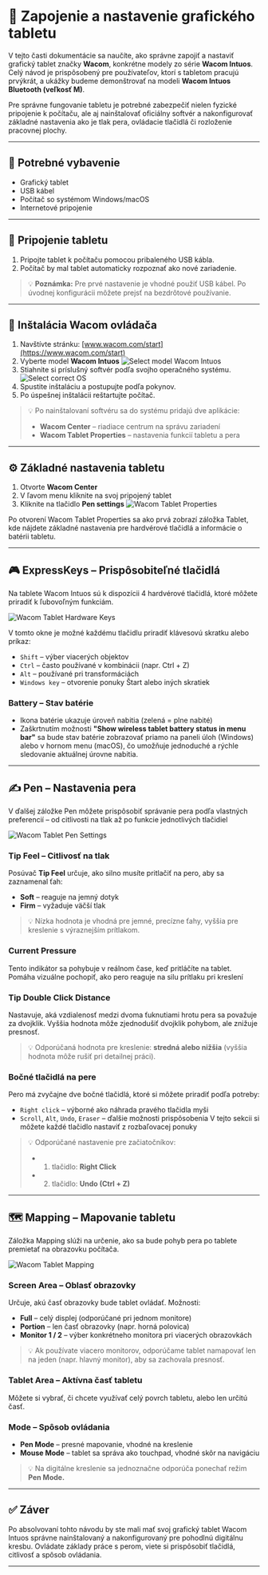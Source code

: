 # 🔌 Zapojenie a nastavenie grafického tabletu

V tejto časti dokumentácie sa naučíte, ako správne zapojiť a nastaviť grafický tablet značky **Wacom**, konkrétne modely zo série **Wacom Intuos**.  
Celý návod je prispôsobený pre používateľov, ktorí s tabletom pracujú prvýkrát, a ukážky budeme demonštrovať na modeli **Wacom Intuos Bluetooth (veľkosť M)**.

Pre správne fungovanie tabletu je potrebné zabezpečiť nielen fyzické pripojenie k počítaču, ale aj nainštalovať oficiálny softvér a nakonfigurovať základné nastavenia ako je tlak pera, ovládacie tlačidlá či rozloženie pracovnej plochy.

---

## 🧰 Potrebné vybavenie
- Grafický tablet  
- USB kábel  
- Počítač so systémom Windows/macOS  
- Internetové pripojenie

---

## 🔗 Pripojenie tabletu

1. Pripojte tablet k počítaču pomocou pribaleného USB kábla.  
2. Počítač by mal tablet automaticky rozpoznať ako nové zariadenie.

> 💡 **Poznámka:** Pre prvé nastavenie je vhodné použiť USB kábel. Po úvodnej konfigurácii môžete prejsť na bezdrôtové používanie.

---

## 💽 Inštalácia Wacom ovládača

1. Navštívte stránku: [www.wacom.com/start](https://www.wacom.com/start)  
2. Vyberte model **Wacom Intuos**
![Select model Wacom Intuos](images/01_1.PNG)
3. Stiahnite si príslušný softvér podľa svojho operačného systému.  
![Select correct OS](images/01_2.png)
4. Spustite inštaláciu a postupujte podľa pokynov.  
5. Po úspešnej inštalácii reštartujte počítač.


> 💡 Po nainštalovaní softvéru sa do systému pridajú dve aplikácie:
> - **Wacom Center** – riadiace centrum na správu zariadení  
> - **Wacom Tablet Properties** – nastavenia funkcií tabletu a pera

---

## ⚙️ Základné nastavenia tabletu

1. Otvorte **Wacom Center**  
2. V ľavom menu kliknite na svoj pripojený tablet  
3. Kliknite na tlačidlo **Pen settings**
![Wacom Tablet Properties](images/01_3.PNG)

Po otvorení Wacom Tablet Properties sa ako prvá zobrazí záložka Tablet, kde nájdete základné nastavenia pre hardvérové tlačidlá a informácie o batérii tabletu.

---

## 🎮 ExpressKeys – Prispôsobiteľné tlačidlá

Na tablete Wacom Intuos sú k dispozícii 4 hardvérové tlačidlá, ktoré môžete priradiť k ľubovoľným funkciám.

![Wacom Tablet Hardware Keys](images/01_4.png)

V tomto okne je možné každému tlačidlu priradiť klávesovú skratku alebo príkaz:

- `Shift` – výber viacerých objektov  
- `Ctrl` – často používané v kombinácii (napr. Ctrl + Z)  
- `Alt` – používané pri transformáciách  
- `Windows key` – otvorenie ponuky Štart alebo iných skratiek

### Battery – Stav batérie

- Ikona batérie ukazuje úroveň nabitia (zelená = plne nabité)  
- Zaškrtnutím možnosti **"Show wireless tablet battery status in menu bar"** sa bude stav batérie zobrazovať priamo na paneli úloh (Windows) alebo v hornom menu (macOS), čo umožňuje jednoduché a rýchle sledovanie aktuálnej úrovne nabitia.

---

## ✍️ Pen – Nastavenia pera

V ďalšej záložke Pen môžete prispôsobiť správanie pera podľa vlastných preferencií – od citlivosti na tlak až po funkcie jednotlivých tlačidiel

![Wacom Tablet Pen Settings](images/01_5.png)

### Tip Feel – Citlivosť na tlak

Posúvač **Tip Feel** určuje, ako silno musíte pritlačiť na pero, aby sa zaznamenal ťah:
- **Soft** – reaguje na jemný dotyk  
- **Firm** – vyžaduje väčší tlak

> 💡 Nízka hodnota je vhodná pre jemné, precízne ťahy, vyššia pre kreslenie s výraznejším prítlakom.

### Current Pressure

Tento indikátor sa pohybuje v reálnom čase, keď pritláčíte na tablet.
Pomáha vizuálne pochopiť, ako pero reaguje na silu prítlaku pri kreslení

### Tip Double Click Distance

Nastavuje, aká vzdialenosť medzi dvoma ťuknutiami hrotu pera sa považuje za dvojklik.
Vyššia hodnota môže zjednodušiť dvojklik pohybom, ale znižuje presnosť.

> 💡 Odporúčaná hodnota pre kreslenie: **stredná alebo nižšia** (vyššia hodnota môže rušiť pri detailnej práci).

### Bočné tlačidlá na pere

Pero má zvyčajne dve bočné tlačidlá, ktoré si môžete priradiť podľa potreby:
- `Right click` – výborné ako náhrada pravého tlačidla myši
- `Scroll`, `Alt`, `Undo`, `Eraser` – ďalšie možnosti prispôsobenia
V tejto sekcii si môžete každé tlačidlo nastaviť z rozbaľovacej ponuky


> 💡 Odporúčané nastavenie pre začiatočníkov:  
> - 1. tlačidlo: **Right Click**  
> - 2. tlačidlo: **Undo (Ctrl + Z)**

---

## 🗺️ Mapping – Mapovanie tabletu

Záložka Mapping slúži na určenie, ako sa bude pohyb pera po tablete premietať na obrazovku počítača.

![Wacom Tablet Mapping](images/01_6.png)

### Screen Area – Oblasť obrazovky

Určuje, akú časť obrazovky bude tablet ovládať.
Možnosti:
- **Full** – celý displej (odporúčané pri jednom monitore)
- **Portion** – len časť obrazovky (napr. horná polovica) 
- **Monitor 1 / 2** – výber konkrétneho monitora pri viacerých obrazovkách

> 💡 Ak používate viacero monitorov, odporúčame tablet namapovať len na jeden (napr. hlavný monitor), aby sa zachovala presnosť.

### Tablet Area – Aktívna časť tabletu

Môžete si vybrať, či chcete využívať celý povrch tabletu, alebo len určitú časť.

### Mode – Spôsob ovládania

- **Pen Mode** – presné mapovanie, vhodné na kreslenie  
- **Mouse Mode** – tablet sa správa ako touchpad, vhodné skôr na navigáciu

> 💡 Na digitálne kreslenie sa jednoznačne odporúča ponechať režim **Pen Mode.**

---

## ✅ Záver

Po absolvovaní tohto návodu by ste mali mať svoj grafický tablet Wacom Intuos správne nainštalovaný a nakonfigurovaný pre pohodlnú digitálnu kresbu. Ovládate základy práce s perom, viete si prispôsobiť tlačidlá, citlivosť a spôsob ovládania.

---

